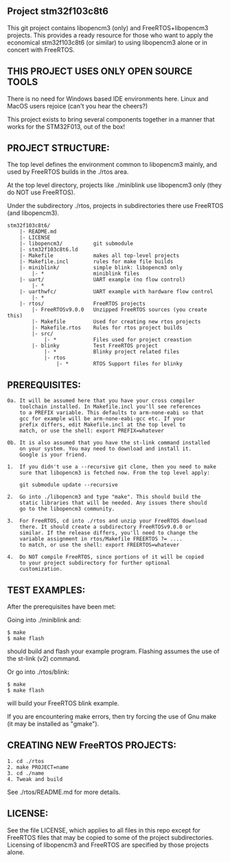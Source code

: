 Project stm32f103c8t6
---------------------

This git project contains libopencm3 (only) and FreeRTOS+libopencm3 projects.
This provides a ready resource for those who want to apply the economical
stm32f103c8t6 (or similar) to using libopencm3 alone or in concert with
FreeRTOS.

THIS PROJECT USES ONLY OPEN SOURCE TOOLS
----------------------------------------

There is no need for Windows based IDE environments here. Linux and MacOS
users rejoice (can't you hear the cheers?)

This project exists to bring several components together in a manner
that works for the STM32F013, out of the box!

PROJECT STRUCTURE:
------------------

The top level defines the environment common to libopencm3 mainly, and
used by FreeRTOS builds in the ./rtos area.

At the top level directory, projects like ./miniblink use libopencm3
only (they do NOT use FreeRTOS).

Under the subdirectory ./rtos, projects in subdirectories there use
FreeRTOS (and libopencm3).

    stm32f103c8t6/
        |- README.md
        |- LICENSE
        |- libopencm3/          git submodule
        |- stm32f103c8t6.ld
        |- Makefile             makes all top-level projects
        |- Makefile.incl        rules for make file builds
        |- miniblink/           simple blink: libopencm3 only
            |- *                miniblink files
        |- uart/                UART example (no flow control)
            |- *        
        |- uarthwfc/            UART example with hardware flow control
            |- *
        |- rtos/                FreeRTOS projects
            |- FreeRTOSv9.0.0   Unzipped FreeRTOS sources (you create this)
            |- Makefile         Used for creating new rtos projects
            |- Makefile.rtos    Rules for rtos project builds
            |- src/
                |- *            Files used for project creastion
            |- blinky           Test FreeRTOS project
                |- *            Blinky project related files
                |- rtos
                    |- *        RTOS Support files for blinky
        
PREREQUISITES:
--------------

    0a. It will be assumed here that you have your cross compiler
        toolchain installed. In Makefile.incl you'll see references
        to a PREFIX variable. This defaults to arm-none-eabi so that
        gcc for example will be arm-none-eabi-gcc etc. If your 
        prefix differs, edit Makefile.incl at the top level to
        match, or use the shell: export PREFIX=whatever
    
    0b. It is also assumed that you have the st-link command installed
        on your system. You may need to download and install it. 
        Google is your friend.

    1.  If you didn't use a --recursive git clone, then you need to make
        sure that libopencm3 is fetched now. From the top level apply:
    
        git submodule update --recursive
    
    2.  Go into ./libopencm3 and type "make". This should build the 
        static libraries that will be needed. Any issues there should
        go to the libopencm3 community.
    
    3.  For FreeRTOS, cd into ./rtos and unzip your FreeRTOS download
        there. It should create a subdirectory FreeRTOSv9.0.0 or 
        similar. If the release differs, you'll need to change the
        variable assignment in rtos/Makefile FREERTOS ?= ....
        to match, or use the shell: export FREERTOS=whatever
    
    4.  Do NOT compile FreeRTOS, since portions of it will be copied
        to your project subdirectory for further optional
        customization.

TEST EXAMPLES:
--------------

After the prerequisites have been met:

Going into ./miniblink and:

    $ make
    $ make flash

should build and flash your example program. Flashing assumes the
use of the st-link (v2) command.

Or go into ./rtos/blink:

    $ make
    $ make flash

will build your FreeRTOS blink example.

If you are encountering make errors, then try forcing the use
of Gnu make (it may be installed as "gmake").

CREATING NEW FreeRTOS PROJECTS:
-------------------------------

    1. cd ./rtos
    2. make PROJECT=name
    3. cd ./name
    4. Tweak and build

See ./rtos/README.md for more details.

LICENSE:
--------

See the file LICENSE, which applies to all files in this repo except for
FreeRTOS files that may be copied to some of the project subdirectories.
Licensing of libopencm3 and FreeRTOS are specified by those projects alone.
